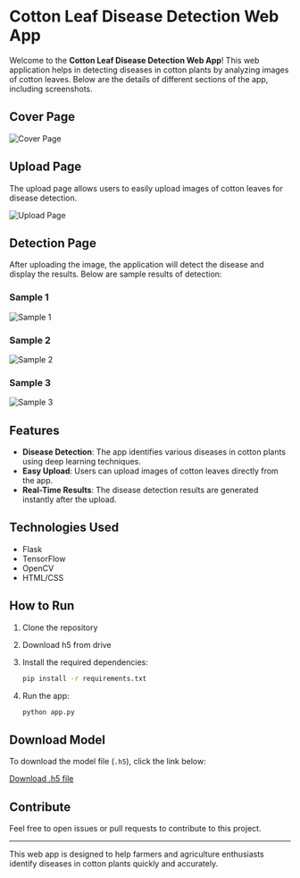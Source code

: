 # Cotton Leaf Disease Detection Web App

Welcome to the **Cotton Leaf Disease Detection Web App**! This web application helps in detecting diseases in cotton plants by analyzing images of cotton leaves. Below are the details of different sections of the app, including screenshots.

## Cover Page
![Cover Page](https://github.com/user-attachments/assets/dc13c743-a969-48a4-96a7-9557308443cb)


## Upload Page

The upload page allows users to easily upload images of cotton leaves for disease detection.

![Upload Page](https://github.com/user-attachments/assets/4af9f228-19a2-4868-b1c3-0472d47c2c8b)


## Detection Page

After uploading the image, the application will detect the disease and display the results. Below are sample results of detection:

### Sample 1

![Sample 1](https://github.com/user-attachments/assets/6901acb8-1ae1-4d11-8e99-dc9d39e51e13)

### Sample 2

![Sample 2](https://github.com/user-attachments/assets/90cca956-aae8-40f4-a7ab-f7f757784f42)

### Sample 3

![Sample 3](https://github.com/user-attachments/assets/49703806-43e1-439d-a20c-6646f516d67f)

## Features

- **Disease Detection**: The app identifies various diseases in cotton plants using deep learning techniques.
- **Easy Upload**: Users can upload images of cotton leaves directly from the app.
- **Real-Time Results**: The disease detection results are generated instantly after the upload.

## Technologies Used

- Flask
- TensorFlow
- OpenCV
- HTML/CSS

## How to Run

1. Clone the repository
2. Download h5 from drive
3. Install the required dependencies:

    ```bash
    pip install -r requirements.txt
    ```

4. Run the app:

    ```bash
    python app.py
    ```

## Download Model

To download the model file (`.h5`), click the link below:

[Download .h5 file](https://drive.google.com/file/d/1FMpUMo_f4ONrfayqgdpjwFSg7Yb-kqmC/view?usp=sharing)


## Contribute

Feel free to open issues or pull requests to contribute to this project.

---

This web app is designed to help farmers and agriculture enthusiasts identify diseases in cotton plants quickly and accurately.
